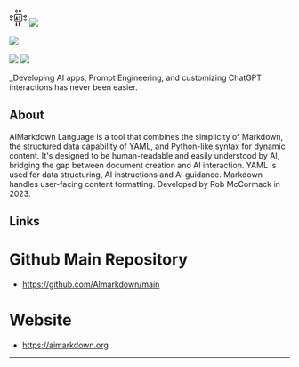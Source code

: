 ![](https://github.com/AImarkdown/main/blob/main/logos/favicon-32x32.png)
![](https://aimarkdown.org/images/aimd-logo-160.png)

![](https://aimarkdown.org/logos/built-with-aimarkdown.png)

![](https://aimarkdown.org/images/badges/chatGPT-74aa9c.svg)
![](https://aimarkdown.org/images/powered-by-openai-badge-outlined-on-light.png)

\_Developing AI apps, Prompt Engineering, and customizing ChatGPT interactions has never been easier.

## About

AIMarkdown Language is a tool that combines the simplicity of Markdown, the structured data capability of YAML, and Python-like syntax for dynamic content. It's designed to be human-readable and easily understood by AI, bridging the gap between document creation and AI interaction. YAML is used for data structuring, AI instructions and AI guidance. Markdown handles user-facing content formatting. Developed by Rob McCormack in 2023.

## Links

# Github Main Repository

- https://github.com/AImarkdown/main

# Website

- https://aimarkdown.org

---
